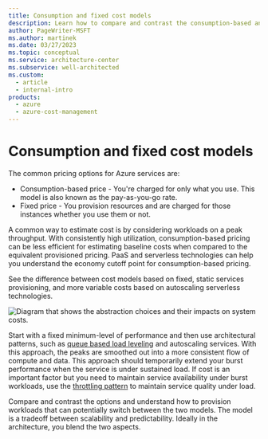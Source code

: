 ```yaml
---
title: Consumption and fixed cost models
description: Learn how to compare and contrast the consumption-based and fixed-price cost models for Azure services.
author: PageWriter-MSFT
ms.author: martinek
ms.date: 03/27/2023
ms.topic: conceptual
ms.service: architecture-center
ms.subservice: well-architected
ms.custom:
  - article
  - internal-intro
products:
  - azure
  - azure-cost-management
---
```


# Consumption and fixed cost models

The common pricing options for Azure services are:

- Consumption-based price - You're charged for only what you use. This model is also known as the pay-as-you-go rate.
- Fixed price - You provision resources and are charged for those instances whether you use them or not.

A common way to estimate cost is by considering workloads on a peak throughput. With consistently high utilization, consumption-based pricing can be less efficient for estimating baseline costs when compared to the equivalent provisioned pricing. PaaS and serverless technologies can help you understand the economy cutoff point for consumption-based pricing.

See the difference between cost models based on fixed, static services provisioning, and more variable costs based on autoscaling serverless technologies.

![Diagram that shows the abstraction choices and their impacts on system costs.](../_images/choice-of-abstraction.png)

Start with a fixed minimum-level of performance and then use architectural patterns, such as [queue based load leveling](/azure/architecture/patterns/queue-based-load-leveling) and autoscaling services. With this approach, the peaks are smoothed out into a more consistent flow of compute and data. This approach should temporarily extend your burst performance when the service is under sustained load. If cost is an important factor but you need to maintain service availability under burst workloads, use the [throttling pattern](/azure/architecture/patterns/throttling) to maintain service quality under load.

Compare and contrast the options and understand how to provision workloads that can potentially switch between the two models. The model is a tradeoff between scalability and predictability. Ideally in the architecture, you blend the two aspects.
